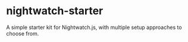 # nightwatch-starter
A simple starter kit for Nightwatch.js, with multiple setup approaches to choose from.

